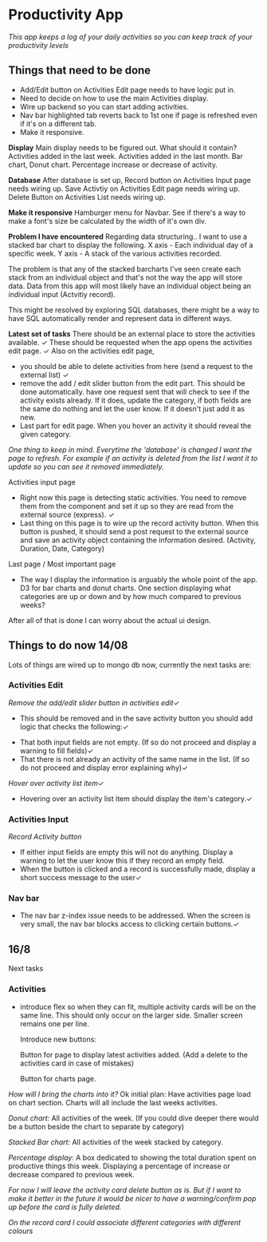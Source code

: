 # Productivity App

_This app keeps a log of your daily activities so you can keep track of your productivity levels_

## Things that need to be done

- Add/Edit button on Activities Edit page needs to have logic put in.
- Need to decide on how to use the main Activities display.
- Wire up backend so you can start adding activities.
- Nav bar highlighted tab reverts back to 1st one if page is refreshed even if it's on a different tab.
- Make it responsive.

**Display**
Main display needs to be figured out. What should it contain?
Activities added in the last week.
Activities added in the last month.
Bar chart, Donut chart. Percentage increase or decrease of activity.

**Database**
After database is set up,
Record button on Activities Input page needs wiring up.
Save Activtiy on Activities Edit page needs wiring up.
Delete Button on Activities List needs wiring up.

**Make it responsive**
Hamburger menu for Navbar.
See if there's a way to make a font's size be calculated by the width of it's own div.

**Problem I have encountered**
Regarding data structuring..
I want to use a stacked bar chart to display the following.
X axis - Each individual day of a specific week.
Y axis - A stack of the various activities recorded.

The problem is that any of the stacked barcharts I've seen create each stack from an individual object and that's not the way the app will store data. Data from this app will most likely have an individual object being an individual input (Actvitiy record).

This might be resolved by exploring SQL databases, there might be a way to have SQL automatically render and represent data in different ways.

**Latest set of tasks**
There should be an external place to store the activities available. ✓
These should be requested when the app opens the activities edit page. ✓
Also on the activities edit page,

- you should be able to delete activities from here (send a request to the external list) ✓
- remove the add / edit slider button from the edit part. This should be done automatically.
  have one request sent that will check to see if the activity exists already.
  If it does, update the category, if both fields are the same do nothing and let the user know.
  If it doesn't just add it as new.
- Last part for edit page. When you hover an activity it should reveal the given category.

_One thing to keep in mind. Everytime the 'database' is changed I want the page to refresh. For example if an activity is deleted from the list I want it to update so you can see it removed immediately._

Activities input page

- Right now this page is detecting static activities.
  You need to remove them from the component and set it up so they are read from the external source (express). ✓
- Last thing on this page is to wire up the record activity button.
  When this button is pushed, it should send a post request to the external source
  and save an activity object containing the information desired. (Activity, Duration, Date, Category)

Last page / Most important page

- The way I display the information is arguably the whole point of the app.
  D3 for bar charts and donut charts.
  One section displaying what categories are up or down and by how much compared to previous weeks?

After all of that is done I can worry about the actual ui design.

## Things to do now 14/08

Lots of things are wired up to mongo db now, currently the next tasks are:

### Activities Edit

*Remove the add/edit slider button in activities edit*✓

- This should be removed and in the save activity button you should add logic that checks the following:✓

* That both input fields are not empty. (If so do not proceed and display a warning to fill fields)✓
* That there is not already an activity of the same name in the list. (If so do not proceed and display error explaining why)✓

*Hover over activity list item*✓

- Hovering over an activity list item should display the item's category.✓

### Activities Input

_Record Activity button_

- If either input fields are empty this will not do anything. Display a warning to let the user know this if they record an empty field.
- When the button is clicked and a record is successfully made, display a short success message to the user✓

### Nav bar

- The nav bar z-index issue needs to be addressed. When the screen is very small, the nav bar blocks access to clicking certain buttons.✓

## 16/8

Next tasks

### Activities

- introduce flex so when they can fit, multiple activity cards will be on the same line. This should only occur on the larger side. Smaller screen remains one per line.

  Introduce new buttons:

  Button for page to display latest activities added.
  (Add a delete to the activities card in case of mistakes)

  Button for charts page.

_How will I bring the charts into it?_
Ok initial plan:
Have activities page load on chart section.
Charts will all include the last weeks activities.

_Donut chart:_
All activities of the week.
(If you could dive deeper there would be a button beside the chart to separate by category)

_Stacked Bar chart:_
All activities of the week stacked by category.

_Percentage display:_
A box dedicated to showing the total duration spent on productive things this week. Displaying a percentage of increase or decrease compared to previous week.

_For now I will leave the activity card delete button as is. But if I want to make it better in the future it would be nicer to have a warning/confirm pop up before the card is fully deleted._

_On the record card I could associate different categories with different colours_
